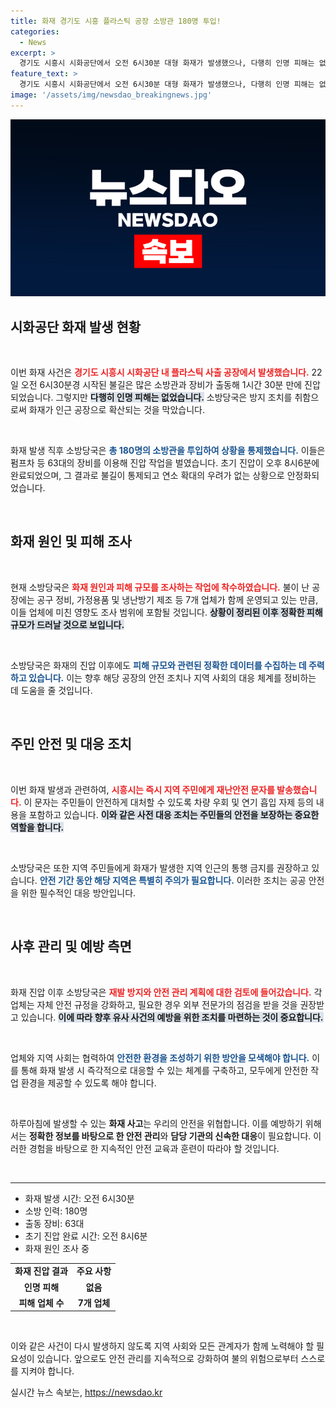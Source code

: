 ```yaml
---
title: 화재 경기도 시흥 플라스틱 공장 소방관 180명 투입!
categories:
  - News
excerpt: >
  경기도 시흥시 시화공단에서 오전 6시30분 대형 화재가 발생했으나, 다행히 인명 피해는 없었습니다. 소방관 180명이 출동해 진화 작업을 벌였고, 초기 진압이 1시간30분 만에 완료되었습니다. 현재 화재 원인과 피해 규모를 조사 중입니다.
feature_text: >
  경기도 시흥시 시화공단에서 오전 6시30분 대형 화재가 발생했으나, 다행히 인명 피해는 없었습니다. 소방관 180명이 출동해 진화 작업을 벌였고, 초기 진압이 1시간30분 만에 완료되었습니다. 현재 화재 원인과 피해 규모를 조사 중입니다.
image: '/assets/img/newsdao_breakingnews.jpg'
---
```


<p><img src="/assets/img/newsdao_breakingnews.jpg" alt="ontimetimes 속보" /></p>

<h2 data-ke-size="size26">시화공단 화재 발생 현황</h2>

<p data-ke-size="size16">&nbsp;</p>

<p>이번 화재 사건은 <b><span style="color: #ee2323;">경기도 시흥시 시화공단 내 플라스틱 사출 공장에서 발생했습니다.</span></b> 22일 오전 6시30분경 시작된 불길은 많은 소방관과 장비가 출동해 1시간 30분 만에 진압되었습니다. 그렇지만 <b><span style="background-color: #21538527;">다행히 인명 피해는 없었습니다.</span></b> 소방당국은 방지 조치를 취함으로써 화재가 인근 공장으로 확산되는 것을 막았습니다.</p>

<p data-ke-size="size16">&nbsp;</p>

<p>화재 발생 직후 소방당국은 <b><span style="color: #1a5490;">총 180명의 소방관을 투입하여 상황을 통제했습니다.</span></b> 이들은 펌프차 등 63대의 장비를 이용해 진압 작업을 벌였습니다. 초기 진압이 오후 8시6분에 완료되었으며, 그 결과로 불길이 통제되고 연소 확대의 우려가 없는 상황으로 안정화되었습니다.</p>

<p data-ke-size="size16">&nbsp;</p>

<h2 data-ke-size="size26">화재 원인 및 피해 조사</h2>

<p data-ke-size="size16">&nbsp;</p>

<p>현재 소방당국은 <b><span style="color: #ee2323;">화재 원인과 피해 규모를 조사하는 작업에 착수하였습니다.</span></b> 불이 난 공장에는 공구 정비, 가정용품 및 냉난방기 제조 등 7개 업체가 함께 운영되고 있는 만큼, 이들 업체에 미친 영향도 조사 범위에 포함될 것입니다. <b><span style="background-color: #21538527;">상황이 정리된 이후 정확한 피해 규모가 드러날 것으로 보입니다.</span></b></p>

<p data-ke-size="size16">&nbsp;</p>

<p>소방당국은 화재의 진압 이후에도 <b><span style="color: #1a5490;">피해 규모와 관련된 정확한 데이터를 수집하는 데 주력하고 있습니다.</span></b> 이는 향후 해당 공장의 안전 조치나 지역 사회의 대응 체계를 정비하는 데 도움을 줄 것입니다.</p>

<p data-ke-size="size16">&nbsp;</p>

<h2 data-ke-size="size26">주민 안전 및 대응 조치</h2>

<p data-ke-size="size16">&nbsp;</p>

<p>이번 화재 발생과 관련하여, <b><span style="color: #ee2323;">시흥시는 즉시 지역 주민에게 재난안전 문자를 발송했습니다.</span></b> 이 문자는 주민들이 안전하게 대처할 수 있도록 차량 우회 및 연기 흡입 자제 등의 내용을 포함하고 있습니다. <b><span style="background-color: #21538527;">이와 같은 사전 대응 조치는 주민들의 안전을 보장하는 중요한 역할을 합니다.</span></b></p>

<p data-ke-size="size16">&nbsp;</p>

<p>소방당국은 또한 지역 주민들에게 화재가 발생한 지역 인근의 통행 금지를 권장하고 있습니다. <b><span style="color: #1a5490;">안전 기간 동안 해당 지역은 특별히 주의가 필요합니다.</span></b> 이러한 조치는 공공 안전을 위한 필수적인 대응 방안입니다.</p>

<p data-ke-size="size16">&nbsp;</p>

<h2 data-ke-size="size26">사후 관리 및 예방 측면</h2>

<p data-ke-size="size16">&nbsp;</p>

<p>화재 진압 이후 소방당국은 <b><span style="color: #ee2323;">재발 방지와 안전 관리 계획에 대한 검토에 들어갔습니다.</span></b> 각 업체는 자체 안전 규정을 강화하고, 필요한 경우 외부 전문가의 점검을 받을 것을 권장받고 있습니다. <b><span style="background-color: #21538527;">이에 따라 향후 유사 사건의 예방을 위한 조치를 마련하는 것이 중요합니다.</span></b></p>

<p data-ke-size="size16">&nbsp;</p>

<p>업체와 지역 사회는 협력하여 <b><span style="color: #1a5490;">안전한 환경을 조성하기 위한 방안을 모색해야 합니다.</span></b> 이를 통해 화재 발생 시 즉각적으로 대응할 수 있는 체계를 구축하고, 모두에게 안전한 작업 환경을 제공할 수 있도록 해야 합니다.</p>

<p data-ke-size="size16">&nbsp;</p>

<p>하루아침에 발생할 수 있는 <b>화재 사고</b>는 우리의 안전을 위협합니다. 이를 예방하기 위해서는 <b>정확한 정보를 바탕으로 한 안전 관리</b>와 <b>담당 기관의 신속한 대응</b>이 필요합니다. 이러한 경험을 바탕으로 한 지속적인 안전 교육과 훈련이 따라야 할 것입니다.</p>

<p data-ke-size="size16">&nbsp;</p>

<hr>

<ul>

<li>화재 발생 시간: 오전 6시30분</li>
<li>소방 인력: 180명</li>
<li>출동 장비: 63대</li>
<li>초기 진압 완료 시간: 오전 8시6분</li>
<li>화재 원인 조사 중</li>

</ul>

<table style="width: 100%; border-collapse: collapse;">

<tr>

<td style="text-align: center; height: 17px;"><b>화재 진압 결과</b></td>
<td style="text-align: center; height: 17px;"><b>주요 사항</b></td>

</tr>

<tr>

<td style="text-align: center; height: 17px;"><b>인명 피해</b></td>
<td style="text-align: center; height: 17px;"><b>없음</b></td>

</tr>

<tr>

<td style="text-align: center; height: 17px;"><b>피해 업체 수</b></td>
<td style="text-align: center; height: 17px;"><b>7개 업체</b></td>

</tr>

</table>

<p data-ke-size="size16">&nbsp;</p>

<p>이와 같은 사건이 다시 발생하지 않도록 지역 사회와 모든 관계자가 함께 노력해야 할 필요성이 있습니다. 앞으로도 안전 관리를 지속적으로 강화하여 불의 위험으로부터 스스로를 지켜야 합니다.</p>
실시간 뉴스 속보는, <a href="https://newsdao.kr" rel="dofollow">https://newsdao.kr</a>


